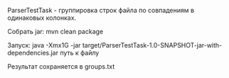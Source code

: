 ParserTestTask - группировка строк файла по совпадениям в одинаковых колонках.

Собрать jar: mvn clean package

Запуск: java -Xmx1G -jar target/ParserTestTask-1.0-SNAPSHOT-jar-with-dependencies.jar путь к файлу

Результат сохраняется в groups.txt
